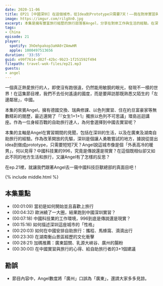 ```yaml
---
date: 2020-11-06
title: EP21 [中國深圳] 在這個城市，從Idea到Prototype只需要7天！——我在對岸實習與旅行的日子 ft. Angel 旅行鴨
image: https://imgur.com/rilgXn0.jpg
excerpt: 本集是擁有豐富旅行經歷的旅行部落客Angel，分享在對岸工作與生活的經驗。在深圳，據說從提出idea到做成prototype，只需要短短7天？Angel說這城市像是個「外表高冷的暖男」，何以見得？中國科技業的996，究竟是傳說還是現實？在這個既相似卻又如此不同的地方生活和旅行，又讓Angel有了怎樣的反思？在ep.21裡，就讓我們跟著Angel去一窺中國科技巨獸總部的真面目吧！
tags:
- China
episode: 21
player:
  spotify: 3hOehpakop3aHA0rZAmwHR
  apple: 1000497513656
duration: '33:55'
guid: e99f7614-d82f-42bc-9b23-1f251592f494
filepath: travel-wok-files/ep21.mp3
guests:
- angel
---
```


一個真正熱愛旅行的人，即使沒有跑很遠，仍然能用敏銳的眼光，發現不一樣的世界！在這集節目裡，我們不去任何遙遠的國度，而是要拜訪那既熟悉又陌生的「左邊鄰居」，中國。

本集的來賓Angel，擁有德國交換、瑞典修課、以色列實習、住在約旦富豪家等無數精彩的閱歷，最近還開了「『女生1+1+1』獨旅以色列不可思議」環島巡迴講座。作為一位身經百戰的自助旅行達人，為何會選擇到中國去實習呢？

本集的主軸是Angel在實習期間的見聞，包括在深圳的生活，以及在廣東及湖南自助旅行的經驗。作為改革開放的先驅，深圳是個讓人勇敢嘗試的地方，據說從提出idea到做成prototype，只需要短短7天？Angel說這城市像是個「外表高冷的暖男」，何以見得？中國科技業的996，究竟是傳說還是現實？在這個既相似卻又如此不同的地方生活和旅行，又讓Angel有了怎樣的反思？

在ep.21裡，就讓我們跟著Angel去一窺中國科技巨獸總部的真面目吧！



{% include middle.html %}

## 本集重點

* (00:01:09) 當初是如何開始並且喜歡上旅行
* (00:04:32) 歐洲繞了一大圈，結果跑到中國深圳實習？
* (00:07:18) 中國科技業的工作環境，996到底是傳說還是現實？
* (00:15:16) 如何描述深圳這座城市的「性格」
* (00:20:03) 如何在中國安排自助旅行：攜程、馬蜂窩、滴滴出行
* (00:23:30) 在湖南衡山景區經歷的文化衝擊
* (00:28:21) 加碼推薦：廣東韶關、乳源大峽谷、廣州的腸粉
* (00:30:00) 在中國實習與旅行的心得、給自助旅行者的3+1個建議

## 勘誤

* 節目內容中，Angel數度將「廣州」口誤為「廣東」，還請大家多多見諒。
